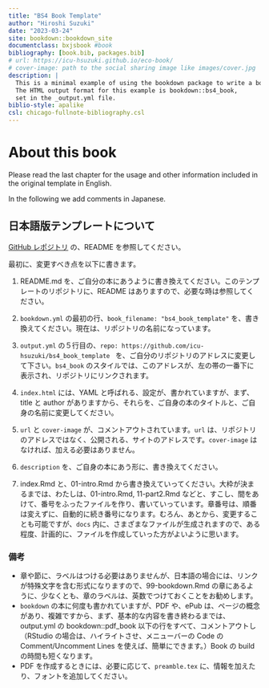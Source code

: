 ```yaml
--- 
title: "BS4 Book Template"
author: "Hiroshi Suzuki"
date: "2023-03-24"
site: bookdown::bookdown_site
documentclass: bxjsbook #book
bibliography: [book.bib, packages.bib]
# url: https://icu-hsuzuki.github.io/eco-book/
# cover-image: path to the social sharing image like images/cover.jpg
description: |
  This is a minimal example of using the bookdown package to write a book.
  The HTML output format for this example is bookdown::bs4_book,
  set in the _output.yml file.
biblio-style: apalike
csl: chicago-fullnote-bibliography.csl
---
```


# About this book

Please read the last chapter for the usage and other information included in the original template in English. 

In the following we add comments in Japanese.

## 日本語版テンプレートについて

[GitHub レポジトリ](https://github.com/icu-hsuzuki/bs4_book_template) の、README を参照してください。

最初に、変更すべき点を以下に書きます。

1. README.md を、ご自分の本にあうように書き換えてください。このテンプレートのリポジトリに、README はありますので、必要な時は参照してください。

2. `bookdown.yml` の最初の行、`book_filename: "bs4_book_template"` を、書き換えてください。現在は、リポジトリの名前になっています。

3. `output.yml` の５行目の、`repo: https://github.com/icu-hsuzuki/bs4_book_template
` を、ご自分のリポジトリのアドレスに変更して下さい。`bs4_book` のスタイルでは、このアドレスが、左の帯の一番下に表示され、リポジトリにリンクされます。

4. `index.html` には、YAML と呼ばれる、設定が、書かれていますが、まず、title と author がありますから、それらを、ご自身の本のタイトルと、ご自身の名前に変更してください。

5. `url` と `cover-image` が、コメントアウトされています。`url` は、リポジトリのアドレスではなく、公開される、サイトのアドレスです。`cover-image` はなければ、加える必要はありません。

6. `description` を、ご自身の本にあう形に、書き換えてください。

7. index.Rmd と、01-intro.Rmd から書き換えていってください。大枠が決まるまでは、わたしは、01-intro.Rmd, 11-part2.Rmd などと、すこし、間をあけて、番号をふったファイルを作り、書いていっています。章番号は、順番は変えずに、自動的に続き番号になります。むろん、あとから、変更することも可能ですが、`docs` 内に、さまざまなファイルが生成されますので、ある程度、計画的に、ファイルを作成していった方がよいように思います。

### 備考

* 章や節に、ラベルはつける必要はありませんが、日本語の場合には、リンクが特殊文字を含む形式になりますので、99-bookdown.Rmd の章にあるように、少なくとも、章のラベルは、英数でつけておくことをお勧めします。
* `bookdown` の本に何度も書かれていますが、PDF や、ePub は、ページの概念があり、複雑ですから、まず、基本的な内容を書き終わるまでは、output.yml の bookdown::pdf_book 以下の行をすべて、コメントアウトし（RStudio の場合は、ハイライトさせ、メニューバーの Code の Comment/Uncomment Lines を使えば、簡単にできます。）Book の build の時間も短くなります。
* PDF を作成するときには、必要に応じて、`preamble.tex` に、情報を加えたり、フォントを追加してください。
